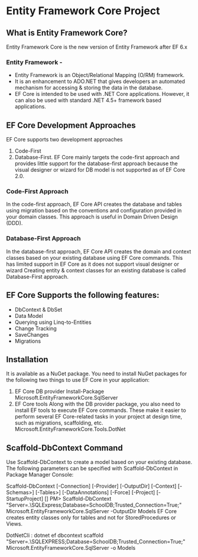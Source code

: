 # Entity Framework Core Project

## What is Entity Framework Core?
Entity Framework Core is the new version of Entity Framework after EF 6.x
### Entity Framework - 
- Entity Framework is an Object/Relational Mapping (O/RM) framework. 
- It is an enhancement to ADO.NET that gives developers an automated mechanism for accessing & storing the data in the database.
- EF Core is intended to be used with .NET Core applications. However, it can also be used with standard .NET 4.5+ framework based applications.

## EF Core Development Approaches
EF Core supports two development approaches 
1) Code-First 
2) Database-First.
EF Core mainly targets the code-first approach and provides little support for the database-first approach because the visual designer or wizard for DB model is not supported as of EF Core 2.0.

### Code-First Approach
In the code-first approach, EF Core API creates the database and tables using migration based on the conventions and configuration provided in your domain classes. 
This approach is useful in Domain Driven Design (DDD).

### Database-First Approach
In the database-first approach, EF Core API creates the domain and context classes based on your existing database using EF Core commands. 
This has limited support in EF Core as it does not support visual designer or wizard
Creating entity & context classes for an existing database is called Database-First approach.

## EF Core Supports the following features:
- DbContext & DbSet
- Data Model
- Querying using Linq-to-Entities
- Change Tracking
- SaveChanges
- Migrations

## Installation
It is available as a NuGet package. You need to install NuGet packages for the following two things to use EF Core in your application:

1. EF Core DB provider
Install-Package Microsoft.EntityFrameworkCore.SqlServer
2. EF Core tools
Along with the DB provider package, you also need to install EF tools to execute EF Core commands. 
These make it easier to perform several EF Core-related tasks in your project at design time, such as migrations, scaffolding, etc.
Microsoft.EntityFrameworkCore.Tools.DotNet
<DotNetCliToolReference Include="Microsoft.EntityFrameworkCore.Tools.DotNet" Version="2.0.0" />

## Scaffold-DbContext Command
Use Scaffold-DbContext to create a model based on your existing database. The following parameters can be specified with Scaffold-DbContext in Package Manager Console:

Scaffold-DbContext [-Connection] [-Provider] [-OutputDir] [-Context] [-Schemas>] [-Tables>] 
                    [-DataAnnotations] [-Force] [-Project] [-StartupProject] [<CommonParameters>]
PM> Scaffold-DbContext "Server=.\SQLExpress;Database=SchoolDB;Trusted_Connection=True;" Microsoft.EntityFrameworkCore.SqlServer -OutputDir Models
EF Core creates entity classes only for tables and not for StoredProcedures or Views.

DotNetCli : dotnet ef dbcontext scaffold "Server=.\SQLEXPRESS;Database=SchoolDB;Trusted_Connection=True;" Microsoft.EntityFrameworkCore.SqlServer -o Models